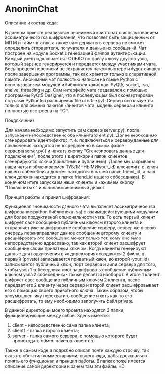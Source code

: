 # AnonimChat
  Описание и состав кода:
  
  В данном проекте реализован анонимный крипточат с использованием ассиметричного rsa шифрования, что позволяет быть защищенным от MITM и тайминг атак, а также сам 
  держатель сервера не сможет определить отправителя, получателя и данные их сообщений. Чат построен на модуле Socket с генерацией файлов аутентификации. Каждый 
  узел подключается ТОЛЬКО по файлу ключу другого узла, который заранее генерируется и передается между участниками чата. Весь процесс переписки не сохраняется на
  компьютере и будет очищен после завершения программы, так как хранится только в оперативной памяти. Анонимный чат полностью написан на языке 
  Python c использованием модулей и библиотек таких как: PyQt5, socket, rsa, shelve, threading и др. Сам интерфейс чата создавался с помощью программы 
  PyQt5 Designer, что в последующем был сконвертирован под язык Python(из расширения file.ui в file.py).
  Сервер используется только для обмена пакетов клиентов чата, модель сервера и клиента полностью построена на TCP.
  
  Покдлючение:
  
  Для начала небходимо запустить сам сервер(server.py), после запускаем непосредственно оба клиента(client.py). Далее необходимо сгенерировать идентификтор, т. е.
  подключиться к серверу(данные для поключения находятся непосредсвенно в самом файле сервера(server.py)) и нажать кнопку "Сгенерировать данные для подключения",
  после этого в диреткории папок клиентов сгенерируются ключи(приватный и публичный). Далее мы закрываем наши чаты и обмениваемся ПУБЛИЧНЫМИ(your_id) 
  ключами(т. е. ключ нашего собесебника должен находится в нашей папке friend_id, а наш ключ должен находится в папке friend_id нашего собеседника). В конечном
  итоге запускаем наши клиенты и нажимем кнопку "Поключиться" и начинаем анонимный диалог.
  
  Принцип работы и принип шифрования:
  
  Функционал анонимности данного чата выполняет ассиметричное rsa шифрование(python библиотека rsa) с взаимодействующими модулями для более продуктивной 
  опциональности чата. То есть первый клиент шифрует свое сообщения публичным ключом второго клиента и отправляет уже зашифрованне сообщение серверу, сервер
  же в свою очередь перенаправляет данное сообщение второму клиенту и расшифровать это сообщение может только тот, кому оно было непосредственно адресовано, 
  так как второй клиент расшифрует сообщение своим приватным ключом. Когда клиенты генерируют данные для подключения в их директориях создаются 2 файла, в первый
  (private) записывается приватный ключ, во второй (your_id) записывается публичный ключ, порт сервера и айпи сервера для того, чтобы узел 1 собеседника смог 
  зашифровать сообщение публичным ключом узла 2 собеседникаи также делается наоборот. В итоге 1 клиент шифрует свое сообщение публичным ключом 2 клиента, после 
  передает его 2 клиенту через сервер и второй клиент расшифровывает его с помощью своего приватного ключа. Таким образом, чтобы злоумышленнику перехватить
  сообщение и хоть как-то его расшифровать, то ему необходимо заполучить файл private. 

  В данной директории моего проекта находятся 3 папки, функционирующие между собой. 
  Здесь имеется:
1. client - непосредственно сама папка клиента;
2. client1 - папка второго клиента;
3. server - папка самого сервера, с помощью которого будет происходить обмен пакетов клиентов.

  Также в самом коде я подробно описал почти каждую строчку, так сказать обогатил комментариями, своего кода, дабы досконально понять его функционал и принцип
  работы. В папках тоже имеется описание самой директории и зачем там эти файлы. =D

